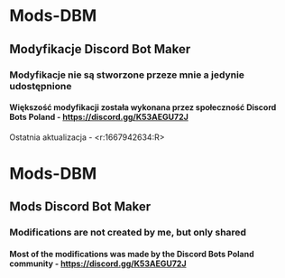 # Mods-DBM
## Modyfikacje Discord Bot Maker

### Modyfikacje nie są stworzone przeze mnie a jedynie udostępnione

#### Większość modyfikacji została wykonana przez społeczność Discord Bots Poland - https://discord.gg/K53AEGU72J

Ostatnia aktualizacja - <r:1667942634:R>

# Mods-DBM

## Mods Discord Bot Maker

### Modifications are not created by me, but only shared

#### Most of the modifications was made by the Discord Bots Poland community - https://discord.gg/K53AEGU72J
